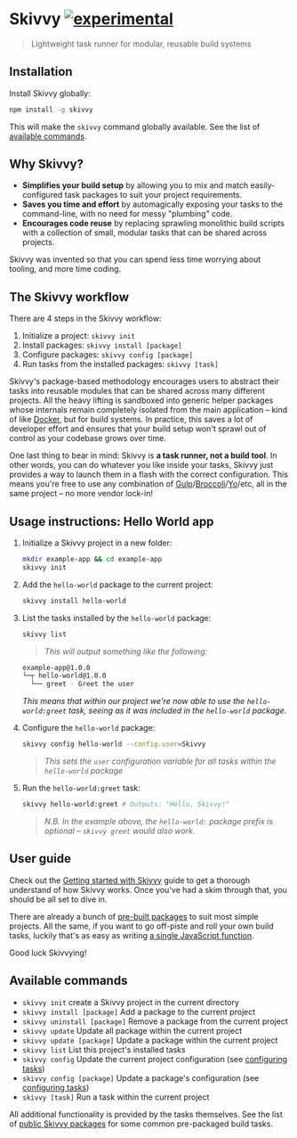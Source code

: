 # Skivvy [![experimental](http://badges.github.io/stability-badges/dist/experimental.svg)](http://github.com/badges/stability-badges)

> Lightweight task runner for modular, reusable build systems


## Installation

Install Skivvy globally:

```bash
npm install -g skivvy
```

This will make the `skivvy` command globally available. See the list of [available commands](#available-commands).

## Why Skivvy?

- **Simplifies your build setup** by allowing you to mix and match easily-configured task packages to suit your project requirements.
- **Saves you time and effort** by automagically exposing your tasks to the command-line, with no need for messy "plumbing" code.
- **Encourages code reuse** by replacing sprawling monolithic build scripts with a collection of small, modular tasks that can be shared across projects.

Skivvy was invented so that you can spend less time worrying about tooling, and more time coding.

## The Skivvy workflow

There are 4 steps in the Skivvy workflow:

1. Initialize a project: `skivvy init`
2. Install packages: `skivvy install [package]`
3. Configure packages: `skivvy config [package]`
4. Run tasks from the installed packages: `skivvy [task]`

Skivvy's package-based methodology encourages users to abstract their tasks into reusable modules that can be shared across many different projects. All the heavy lifting is sandboxed into generic helper packages whose internals remain completely isolated from the main application – kind of like [Docker](https://www.docker.com/), but for build systems. In practice, this saves a lot of developer effort and ensures that your build setup won't sprawl out of control as your codebase grows over time.

One last thing to bear in mind: Skivvy is **a task runner, not a build tool**. In other words, you can do whatever you like inside your tasks, Skivvy just provides a way to launch them in a flash with the correct configuration. This means you're free to use any combination of [Gulp](http://gulpjs.com/)/[Broccoli](https://github.com/broccolijs/broccoli)/[Yo](https://github.com/yeoman/yo)/etc, all in the same project – no more vendor lock-in!


## Usage instructions: Hello World app

1. Initialize a Skivvy project in a new folder:

	```bash
	mkdir example-app && cd example-app
	skivvy init
	```

2. Add the `hello-world` package to the current project:

	```bash
	skivvy install hello-world
	```

3. List the tasks installed by the `hello-world` package:

	```bash
	skivvy list
	```

	> _This will output something like the following:_
	```bash
	example-app@1.0.0
	└─┬ hello-world@1.0.0
	  └── greet - Greet the user
	```
	_This means that within our project we're now able to use the `hello-world:greet` task, seeing as it was included in the `hello-world` package._

4. Configure the `hello-world` package:

	```bash
	skivvy config hello-world --config.user=Skivvy
	```
	> _This sets the `user` configuration variable for all tasks within the `hello-world` package_

5. Run the `hello-world:greet` task:

	```bash
	skivvy hello-world:greet # Outputs: "Hello, Skivvy!"
	```

	> _N.B. In the example above, the `hello-world:` package prefix is optional – `skivvy greet` would also work._


## User guide

Check out the [Getting started with Skivvy](docs/guide/00-introduction.md) guide to get a thorough understand of how Skivvy works. Once you've had a skim through that, you should be all set to dive in.

There are already a bunch of [pre-built packages](docs/public-packages.md) to suit most simple projects. All the same, if you want to go off-piste and roll your own build tasks, luckily that's as easy as writing [a single JavaScript function](docs/guide/04-writing-tasks.md).

Good luck Skivvying!


## Available commands

- `skivvy init` create a Skivvy project in the current directory
- `skivvy install [package]` Add a package to the current project
- `skivvy uninstall [package]` Remove a package from the current project
- `skivvy update` Update all package within the current project
- `skivvy update [package]` Update a package within the current project
- `skivvy list` List this project's installed tasks
- `skivvy config` Update the current project configuration (see [configuring tasks](02-configuring-tasks.md#configuring-tasks))
- `skivvy config [package]` Update a package's configuration (see [configuring tasks](02-configuring-tasks.md#configuring-tasks))
- `skivvy [task]` Run a task within the current project

All additional functionality is provided by the tasks themselves. See the list of [public Skivvy packages](docs/public-packages.md) for some common pre-packaged build tasks.

